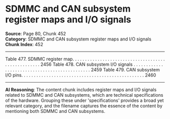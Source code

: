 # SDMMC and CAN subsystem register maps and I/O signals

**Source**: Page 80, Chunk 452  
**Category**: SDMMC and CAN subsystem register maps and I/O signals  
**Chunk Index**: 452

---

Table 477. SDMMC register map. . . . . . . . . . . . . . . . . . . . . . . . . . . . . . . . . . . . . . . . . . . . . . . . . . . 2456
Table 478. CAN subsystem I/O signals . . . . . . . . . . . . . . . . . . . . . . . . . . . . . . . . . . . . . . . . . . . . . . 2459
Table 479. CAN subsystem I/O pins. . . . . . . . . . . . . . . . . . . . . . . . . . . . . . . . . . . . . . . . . . . . . . . . . 2460

---

**AI Reasoning**: The content chunk includes register maps and I/O signals related to SDMMC and CAN subsystems, which are technical specifications of the hardware. Grouping these under 'specifications' provides a broad yet relevant category, and the filename captures the essence of the content by mentioning both SDMMC and CAN subsystems.
